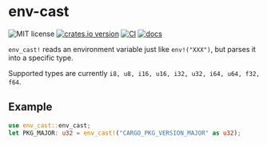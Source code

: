 # env-cast

![MIT license](https://img.shields.io/crates/l/env-cast?style=for-the-badge)
[![crates.io version](https://img.shields.io/crates/v/env-cast?style=for-the-badge)](https://crates.io/crates/env-cast)
[![CI](https://img.shields.io/github/actions/workflow/status/rob2309/env-cast-rs/ci.yaml?label=CI&style=for-the-badge)](https://github.com/Rob2309/env-cast-rs/actions/workflows/ci.yaml)
[![docs](https://img.shields.io/docsrs/env-cast?style=for-the-badge)](https://docs.rs/env-cast)

`env_cast!` reads an environment variable just like `env!("XXX")`, but parses it into a specific type.

Supported types are currently
`i8, u8, i16, u16, i32, u32, i64, u64, f32, f64`.

## Example
```rust
use env_cast::env_cast;
let PKG_MAJOR: u32 = env_cast!("CARGO_PKG_VERSION_MAJOR" as u32);
```
